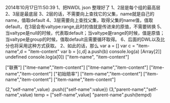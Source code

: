 2014年10月17日11:50:39
1、把NWDL json 整理好了
    1、2层是每个组的最高层
    2、3层是最底层
    3、2层的话，不需要向上查找它的父集，name就是自己的name，值取default
    4、3层需要向上查找父集，取得父集的name值，值取default，在3层会有valtype:range,此时的值就是传进来的原值，不需要转换
    5、当valtype是null的时候，代表取default；当valtype是range的时候，值是原值；当valtype是group的时候，值取default且需要循环取得。
    6、后面的DWL以及比分也将采用这种方式获取。
2、如此的话，那么
    var a = []
    var c = "item-name",d = "item-content"
    var b = [c,d]
    a.push(b)
    console.log(a)
    [Array[2]]
    undefined
    console.log(a[0])
    ["item-name", "item-content"]



["联赛"]
    ["itme-name","item-content"]
    ["itme-name","item-content"]
    ["itme-name","item-content"]
["初始赔率"]
    ["item-name","item-content"]
    ["item-name","item-content"]
    ["item-name","item-content"]

(2,"self-name",value)
    .push({"self-name":value})
(3,"parent-name","self-name",value)
    temp = ["self-name",value]
    "parent-name".push(tempd)